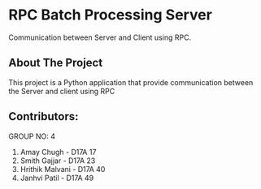 # RPC Batch Processing Server
Communication between Server and Client using RPC.
## About The Project

This project is a Python application that provide communication between the Server and client using RPC



<!-- CONTRIBUTING -->
## Contributors:
GROUP NO: 4

1. Amay Chugh - D17A 17
2. Smith Gajjar - D17A 23
3. Hrithik Malvani - D17A 40
4. Janhvi Patil - D17A 49
